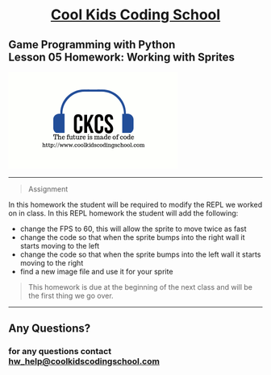 # <center>**[Cool Kids Coding School](https://www.coolkidscodingschool.com)**</center>

## Game Programming with Python<br> Lesson 05 Homework: Working with Sprites

![alt text][logo]

[logo]: ./images/ckcslogo.png

---

> Assignment

In this homework the student will be required to modify the REPL we worked on in class. In this REPL homework the student will add the following:  

+ change the FPS to 60, this will allow the sprite to move twice as fast
+ change the code so that when the sprite bumps into the right wall it starts moving to the left
+ change the code so that when the sprite bumps into the left wall it starts moving to the right
+ find a new image file and use it for your sprite

> This homework is due at the beginning of the next class and will be the first thing we go over.
---

## **Any Questions?**

### **for any questions contact hw_help@coolkidscodingschool.com**

